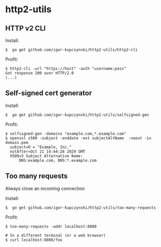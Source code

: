 # http2-utils

## HTTP v2 CLI

Install:

    $  go get github.com/igor-kupczynski/http2-utils/http2-cli

Profit:

    $ http2-cli -url "https://host" -auth "username:pass"
    Got response 200 over HTTP/2.0
    (...)


## Self-signed cert generator

Install:

    $  go get github.com/igor-kupczynski/http2-utils/selfsigned-gen

Profit:

    $ selfsigned-gen -domains "example.com,*.example.com"
    $ openssl x509 -subject -enddate -ext subjectAltName  -noout -in domain.pem
      subject=O = "Example, Inc."
      notAfter=Oct 21 14:44:26 2029 GMT
      X509v3 Subject Alternative Name: 
          DNS:example.com, DNS:*.example.com


## Too many requests

Always close an incoming connection

Install:

    $  go get github.com/igor-kupczynski/http2-utils/too-many-requests

Profit:

    $ too-many-requests -addr localhost:8080
    
    # In a different terminal (or a web browser)
    $ curl localhost:8080/foo
